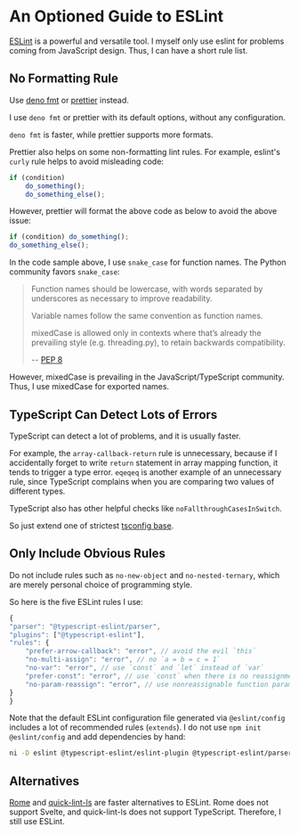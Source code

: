 # An Optioned Guide to ESLint

[ESLint] is a powerful and versatile tool.
I myself only use eslint for problems coming from JavaScript design.
Thus, I can have a short rule list.

[eslint]: https://eslint.org/

## No Formatting Rule

Use [deno fmt] or [prettier] instead.

I use `deno fmt` or prettier with its default options,
without any configuration.

[deno fmt]: https://deno.land/manual/tools/formatter
[prettier]: https://prettier.io/

`deno fmt` is faster, while prettier supports more formats.

Prettier also helps on some non-formatting lint rules.
For example, eslint's `curly` rule helps to avoid misleading code:

```js
if (condition)
    do_something();
    do_something_else();
```

However, prettier will format the above code as below to avoid the above issue:

```js
if (condition) do_something();
do_something_else();
```

In the code sample above, I use `snake_case` for function names.
The Python community favors `snake_case`:

> Function names should be lowercase,
> with words separated by underscores as necessary to improve readability.
>
> Variable names follow the same convention as function names.
>
> mixedCase is allowed only in contexts where that’s already the prevailing style
> (e.g. threading.py), to retain backwards compatibility.
>
> -- [PEP 8](https://peps.python.org/pep-0008/#function-and-variable-names)

However, mixedCase is prevailing in the JavaScript/TypeScript community.
Thus, I use mixedCase for exported names.

## TypeScript Can Detect Lots of Errors

TypeScript can detect a lot of problems, and it is usually faster.

For example, the `array-callback-return` rule is unnecessary,
because if I accidentally forget to write `return` statement in array mapping function,
it tends to trigger a type error.
`eqeqeq` is another example of an unnecessary rule,
since TypeScript complains when you are comparing two values of different types.

TypeScript also has other helpful checks like `noFallthroughCasesInSwitch`.

So just extend one of strictest [tsconfig base].

[tsconfig base]: https://github.com/tsconfig/bases

## Only Include Obvious Rules

Do not include rules such as `no-new-object` and `no-nested-ternary`,
which are merely personal choice of programming style.

So here is the five ESLint rules I use:

```js
{
"parser": "@typescript-eslint/parser",
"plugins": ["@typescript-eslint"],
"rules": {
    "prefer-arrow-callback": "error", // avoid the evil `this`
    "no-multi-assign": "error", // no `a = b = c = 1`
    "no-var": "error", // use `const` and `let` instead of `var`
    "prefer-const": "error", // use `const` when there is no reassignment
    "no-param-reassign": "error", // use nonreassignable function parameters
}
}
```

Note that the default ESLint configuration file generated via `@eslint/config`
includes a lot of recommended rules (`extends`).
I do not use `npm init @eslint/config` and add dependencies by hand:

```sh
ni -D eslint @typescript-eslint/eslint-plugin @typescript-eslint/parser
```

## Alternatives

[Rome] and [quick-lint-ls] are faster alternatives to ESLint.
Rome does not support Svelte,
and quick-lint-ls does not support TypeScript.
Therefore, I still use ESLint.

[Rome]: https://rome.tools/
[quick-lint-ls]: https://quick-lint-js.com/
